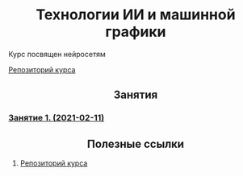 # <center> Технологии ИИ и машинной графики </center>

Курс посвящен нейросетям

[Репозиторий курса](https://github.com/Aynur19/AI-in-Study/tree/master/ML%20%26%20CV/NeuroWorkshop-master)

## <center> Занятия </center>
### [Занятие 1. (2021-02-11)](lesson_01.md)

## <center> Полезные ссылки </center>
1. [Репозиторий курса](https://github.com/Aynur19/AI-in-Study/tree/master/ML%20%26%20CV/NeuroWorkshop-master)
